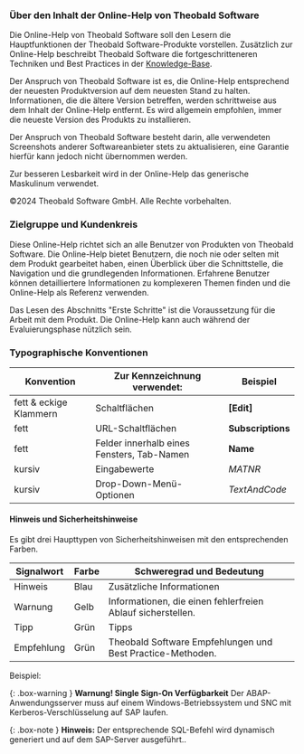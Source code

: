### Über den Inhalt der Online-Help von Theobald Software
Die Online-Help von Theobald Software soll den Lesern die Hauptfunktionen der Theobald Software-Produkte vorstellen.
Zusätzlich zur Online-Help beschreibt Theobald Software die fortgeschritteneren Techniken und Best Practices in der [Knowledge-Base](https://kb.theobald-software.com/).

Der Anspruch von Theobald Software ist es, die Online-Help entsprechend der neuesten Produktversion auf dem neuesten Stand zu halten. Informationen, die die ältere Version betreffen, werden schrittweise aus dem Inhalt der Online-Help entfernt.  Es wird allgemein empfohlen, immer die neueste Version des Produkts zu installieren.

Der Anspruch von Theobald Software besteht darin, alle verwendeten Screenshots anderer Softwareanbieter stets zu aktualisieren, eine Garantie hierfür kann jedoch nicht übernommen werden.

Zur besseren Lesbarkeit wird in der Online-Help das generische Maskulinum verwendet. 

©2024 Theobald Software GmbH. Alle Rechte vorbehalten.

### Zielgruppe und Kundenkreis
Diese Online-Help richtet sich an alle Benutzer von Produkten von Theobald Software. Die Online-Help bietet Benutzern, die noch nie oder selten mit dem Produkt gearbeitet haben, einen Überblick über die Schnittstelle, die Navigation und die grundlegenden Informationen. 
Erfahrene Benutzer können detailliertere Informationen zu komplexeren Themen finden und die Online-Help als Referenz verwenden.

Das Lesen des Abschnitts "Erste Schritte" ist die Voraussetzung für die Arbeit mit dem Produkt. 
Die Online-Help kann auch während der Evaluierungsphase nützlich sein. 

### Typographische Konventionen

Konvention |Zur Kennzeichnung verwendet: |Beispiel
------------ | ------------- | ---------
fett & eckige Klammern |Schaltflächen |**[Edit]** 
fett |URL-Schaltflächen|**Subscriptions**
fett |Felder innerhalb eines Fensters, Tab-Namen |**Name** 
kursiv |Eingabewerte| *MATNR*
kursiv |Drop-Down-Menü-Optionen| *TextAndCode*
 

#### Hinweis und Sicherheitshinweise

Es gibt drei Haupttypen von Sicherheitshinweisen mit den entsprechenden Farben.

Signalwort| Farbe | Schweregrad und Bedeutung
------------ | ------------- | ---------
Hinweis |Blau  | Zusätzliche Informationen
Warnung | Gelb | Informationen, die einen fehlerfreien Ablauf sicherstellen.
Tipp| Grün | Tipps
Empfehlung | Grün | Theobald Software Empfehlungen und Best Practice-Methoden.

Beispiel:

{: .box-warning } 
**Warnung! Single Sign-On Verfügbarkeit**
Der ABAP-Anwendungsserver muss auf einem Windows-Betriebssystem und SNC mit Kerberos-Verschlüsselung auf SAP laufen.


 {: .box-note }
**Hinweis:** Der entsprechende SQL-Befehl wird dynamisch generiert und auf dem SAP-Server ausgeführt..

